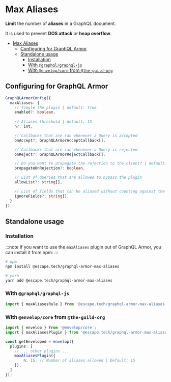 # Max Aliases

**Limit** the number of **aliases** in a GraphQL document.

It is used to prevent **DOS attack** or **heap overflow**.

- [Max Aliases](#max-aliases)
  - [Configuring for GraphQL Armor](#configuring-for-graphql-armor)
  - [Standalone usage](#standalone-usage)
    - [Installation](#installation)
    - [With `@graphql/graphql-js`](#with-graphqlgraphql-js)
    - [With `@envelop/core` from `@the-guild-org`](#with-envelopcore-from-the-guild-org)

## Configuring for GraphQL Armor

```ts
GraphQLArmorConfig({
  maxAliases: {
    // Toogle the plugin | default: true
    enabled?: boolean,
    
    // Aliases threshold | default: 15
    n?: int,

    // Callbacks that are ran whenever a Query is accepted
    onAccept?: GraphQLArmorAcceptCallback[],

    // Callbacks that are ran whenever a Query is rejected
    onReject?: GraphQLArmorRejectCallback[],

    // Do you want to propagate the rejection to the client? | default: true
    propagateOnRejection?: boolean,

    // List of queries that are allowed to bypass the plugin
    allowList?: string[],

    // List of fields that can be aliased without counting against the alias threshold | default ['__typename']
    ignoreFields?: string[],
  }
})
```

## Standalone usage

### Installation

:::note
If you want to use the `maxAliases` plugin out of GraphQL Armor, you can install it from npm:
:::

```bash
# npm
npm install @escape.tech/graphql-armor-max-aliases

# yarn
yarn add @escape.tech/graphql-armor-max-aliases
```

### With `@graphql/graphql-js`

```ts
import { maxAliasesRule } from '@escape.tech/graphql-armor-max-aliases';
```

### With `@envelop/core` from `@the-guild-org`

```ts
import { envelop } from '@envelop/core';
import { maxAliasesPlugin } from '@escape.tech/graphql-armor-max-aliases';

const getEnveloped = envelop({
  plugins: [
    // ... other plugins ...
    maxAliasesPlugin({
        n: 15, // Number of aliases allowed | Default: 15
    }),
  ]
});
```
